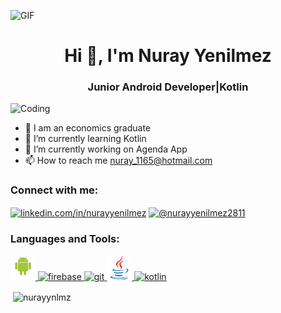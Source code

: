 <img align="middle" alt="GIF" src="https://miro.medium.com/max/1400/1*CDCeyYxNhl-VTM0-MtmC-Q.png" width="9000" height="400" />
<h1 align="center">Hi 👋, I'm Nuray Yenilmez</h1>
<h3 align="center">Junior Android Developer|Kotlin</h3>
 
 
 <img aling="middle" alt="Coding" width="400" src="https://media.tenor.com/S59bPkT0pqcAAAAC/programming.gif">
 
- 📝 I am an economics graduate
- 🌱 I’m currently learning Kotlin
- 🔭 I’m currently working on Agenda App
- 📫 How to reach me nuray_1165@hotmail.com  
<h3 align="left">Connect with me:</h3>
<p align="left">
<a href="https://linkedin.com/in/nurayyenilmez/" target="blank"><img align="center" src="https://raw.githubusercontent.com/rahuldkjain/github-profile-readme-generator/master/src/images/icons/Social/linked-in-alt.svg" alt="linkedin.com/in/nurayyenilmez" height="30" width="40" /></a>
<a href="https://medium.com/@nurayyenilmez2811" target="blank"><img align="center" src="https://raw.githubusercontent.com/rahuldkjain/github-profile-readme-generator/master/src/images/icons/Social/medium.svg" alt="@nurayyenilmez2811" height="30" width="40" /></a>
</p>

<h3 align="left">Languages and Tools:</h3>
<p align="left"> <a href="https://developer.android.com" target="_blank" rel="noreferrer"> <img src="https://raw.githubusercontent.com/devicons/devicon/master/icons/android/android-original-wordmark.svg" alt="android" width="40" height="40"/> </a> <a href="https://firebase.google.com/" target="_blank" rel="noreferrer"> <img src="https://www.vectorlogo.zone/logos/firebase/firebase-icon.svg" alt="firebase" width="40" height="40"/> </a> <a href="https://git-scm.com/" target="_blank" rel="noreferrer"> <img src="https://www.vectorlogo.zone/logos/git-scm/git-scm-icon.svg" alt="git" width="40" height="40"/> </a> <a href="https://www.java.com" target="_blank" rel="noreferrer"> <img src="https://raw.githubusercontent.com/devicons/devicon/master/icons/java/java-original.svg" alt="java" width="40" height="40"/> </a> <a href="https://kotlinlang.org" target="_blank" rel="noreferrer"> <img src="https://www.vectorlogo.zone/logos/kotlinlang/kotlinlang-icon.svg" alt="kotlin" width="40" height="40"/> </a> </p>

<p>&nbsp;<img align="center" src="https://github-readme-stats.vercel.app/api?username=nurayynlmz&show_icons=true&locale=en" alt="nurayynlmz" /></p>
